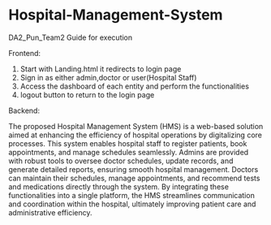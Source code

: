 # Hospital-Management-System
DA2_Pun_Team2 
Guide for execution 

Frontend: 
1) Start with Landing.html it redirects to login page
2) Sign in as either admin,doctor or user(Hospital Staff)
3) Access the dashboard of each entity and perform the functionalities
4) logout button to return to the login page

Backend:


The proposed Hospital Management System (HMS) is a web-based solution aimed at enhancing the efficiency of hospital operations by digitalizing core processes. This system enables hospital staff to register patients, book appointments, and manage schedules seamlessly. Admins are provided with robust tools to oversee doctor schedules, update records, and generate detailed reports, ensuring smooth hospital management. Doctors can maintain their schedules, manage appointments, and recommend tests and medications directly through the system. By integrating these functionalities into a single platform, the HMS streamlines communication and coordination within the hospital, ultimately improving patient care and administrative efficiency.

